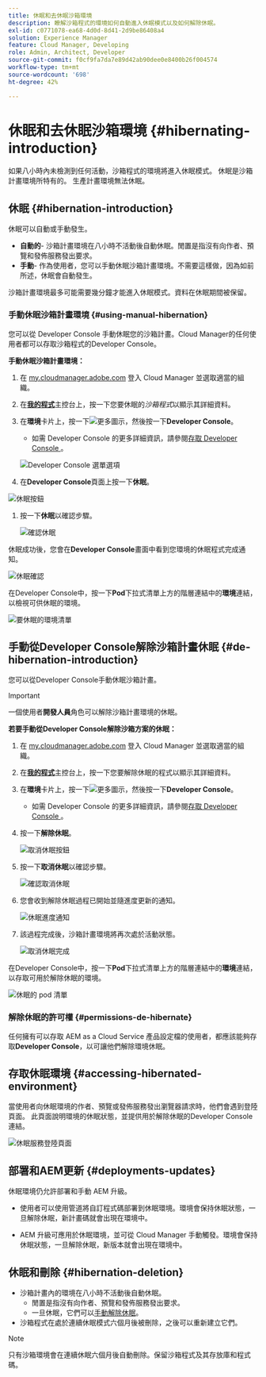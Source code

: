 ```yaml
---
title: 休眠和去休眠沙箱環境
description: 瞭解沙箱程式的環境如何自動進入休眠模式以及如何解除休眠。
exl-id: c0771078-ea68-4d0d-8d41-2d9be86408a4
solution: Experience Manager
feature: Cloud Manager, Developing
role: Admin, Architect, Developer
source-git-commit: f0cf9fa7da7e89d42ab90dee0e8400b26f004574
workflow-type: tm+mt
source-wordcount: '698'
ht-degree: 42%

---
```



# 休眠和去休眠沙箱環境 {#hibernating-introduction}

如果八小時內未檢測到任何活動，沙箱程式的環境將進入休眠模式。 休眠是沙箱計畫環境所特有的。 生產計畫環境無法休眠。

## 休眠 {#hibernation-introduction}

休眠可以自動或手動發生。

* **自動的**- 沙箱計畫環境在八小時不活動後自動休眠。閒置是指沒有向作者、預覽和發佈服務發出要求。
* **手動**- 作為使用者，您可以手動休眠沙箱計畫環境。不需要這樣做，因為如前所述，休眠會自動發生。

沙箱計畫環境最多可能需要幾分鐘才能進入休眠模式。資料在休眠期間被保留。

### 手動休眠沙箱計畫環境 {#using-manual-hibernation}

您可以從 Developer Console 手動休眠您的沙箱計畫。Cloud Manager的任何使用者都可以存取沙箱程式的Developer Console。

**手動休眠沙箱計畫環境：**

1. 在 [my.cloudmanager.adobe.com](https://my.cloudmanager.adobe.com/) 登入 Cloud Manager 並選取適當的組織。

1. 在&#x200B;**[我的程式](/help/implementing/cloud-manager/navigation.md#my-programs)**&#x200B;主控台上，按一下您要休眠的&#x200B;*沙箱程式*&#x200B;以顯示其詳細資料。

1. 在&#x200B;**環境**&#x200B;卡片上，按一下![更多圖示](https://spectrum.adobe.com/static/icons/workflow_18/Smock_More_18_N.svg)，然後按一下&#x200B;**Developer Console**。

   * 如需 Developer Console 的更多詳細資訊，請參閱[存取 Developer Console ](/help/implementing/cloud-manager/manage-environments.md#accessing-developer-console)。

   ![ Developer Console 選單選項](/help/implementing/cloud-manager/assets/developer-console-menu-option.png)

1. 在&#x200B;**Developer Console**&#x200B;頁面上按一下&#x200B;**休眠**。

<!-- UPDATE THESE SCREENSHOTS WHEN NEW AEM DEVELOPER CONSOLE UI IS RELEASED. AS OF OCTOBER 14, 2024, NEW UI IS STILL IN BETA -->

![休眠按鈕](assets/hibernate-1.png)

1. 按一下&#x200B;**休眠**&#x200B;以確認步驟。

   ![確認休眠](assets/hibernate-2.png)

休眠成功後，您會在&#x200B;**Developer Console**&#x200B;畫面中看到您環境的休眠程式完成通知。

![休眠確認](assets/hibernate-4.png)

在Developer Console中，按一下&#x200B;**Pod**&#x200B;下拉式清單上方的階層連結中的&#x200B;**環境**&#x200B;連結，以檢視可供休眠的環境。

![要休眠的環境清單](assets/hibernate-1b.png)

## 手動從Developer Console解除沙箱計畫休眠 {#de-hibernation-introduction}

您可以從Developer Console手動休眠沙箱計畫。

>[!IMPORTANT]
>
>一個使用者&#x200B;**開發人員**&#x200B;角色可以解除沙箱計畫環境的休眠。

**若要手動從Developer Console解除沙箱方案的休眠：**

1. 在 [my.cloudmanager.adobe.com](https://my.cloudmanager.adobe.com/) 登入 Cloud Manager 並選取適當的組織。

1. 在&#x200B;**[我的程式](/help/implementing/cloud-manager/navigation.md#my-programs)**&#x200B;主控台上，按一下您要解除休眠的程式以顯示其詳細資料。

1. 在&#x200B;**環境**&#x200B;卡片上，按一下![更多圖示](https://spectrum.adobe.com/static/icons/workflow_18/Smock_More_18_N.svg)，然後按一下&#x200B;**Developer Console**。

   * 如需 Developer Console 的更多詳細資訊，請參閱[存取 Developer Console ](/help/implementing/cloud-manager/manage-environments.md#accessing-developer-console)。

1. 按一下&#x200B;**解除休眠**。

   ![取消休眠按鈕](assets/de-hibernation-img1.png)

1. 按一下&#x200B;**取消休眠**&#x200B;以確認步驟。

   ![確認取消休眠](assets/de-hibernation-img2.png)

1. 您會收到解除休眠過程已開始並隨進度更新的通知。

   ![休眠進度通知](assets/de-hibernation-img3.png)

1. 該過程完成後，沙箱計畫環境將再次處於活動狀態。

   ![取消休眠完成](assets/de-hibernation-img4.png)

在Developer Console中，按一下&#x200B;**Pod**&#x200B;下拉式清單上方的階層連結中的&#x200B;**環境**&#x200B;連結，以存取可用於解除休眠的環境。

![休眠的 pod 清單](assets/de-hibernate-1b.png)

### 解除休眠的許可權 {#permissions-de-hibernate}

任何擁有可以存取 AEM as a Cloud Service 產品設定檔的使用者，都應該能夠存取&#x200B;**Developer Console**，以可讓他們解除環境休眠。

## 存取休眠環境 {#accessing-hibernated-environment}

當使用者向休眠環境的作者、預覽或發佈服務發出瀏覽器請求時，他們會遇到登陸頁面。 此頁面說明環境的休眠狀態，並提供用於解除休眠的Developer Console連結。

![休眠服務登陸頁面](assets/de-hibernation-img5.png)

## 部署和AEM更新 {#deployments-updates}

休眠環境仍允許部署和手動 AEM 升級。

* 使用者可以使用管道將自訂程式碼部署到休眠環境。環境會保持休眠狀態，一旦解除休眠，新計畫碼就會出現在環境中。

* AEM 升級可應用於休眠環境，並可從 Cloud Manager 手動觸發。環境會保持休眠狀態，一旦解除休眠，新版本就會出現在環境中。

## 休眠和刪除 {#hibernation-deletion}

* 沙箱計畫內的環境在八小時不活動後自動休眠。
   * 閒置是指沒有向作者、預覽和發佈服務發出要求。
   * 一旦休眠，它們可以[手動解除休眠](#de-hibernation-introduction)。
* 沙箱程式在處於連續休眠模式六個月後被刪除，之後可以重新建立它們。

>[!NOTE]
>
>只有沙箱環境會在連續休眠六個月後自動刪除。保留沙箱程式及其存放庫和程式碼。
